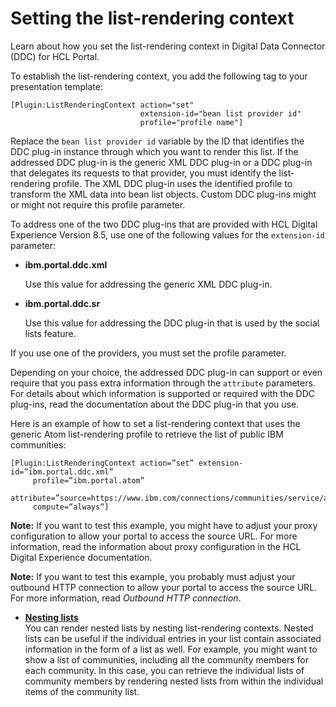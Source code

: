 # Setting the list-rendering context


Learn about how you set the list-rendering context in Digital Data Connector \(DDC\) for HCL Portal.

To establish the list-rendering context, you add the following tag to your presentation template:

```
[Plugin:ListRenderingContext action="set" 
                             extension-id="bean list provider id" 
                             profile="profile name"]
```

Replace the `bean list provider id` variable by the ID that identifies the DDC plug-in instance through which you want to render this list. If the addressed DDC plug-in is the generic XML DDC plug-in or a DDC plug-in that delegates its requests to that provider, you must identify the list-rendering profile. The XML DDC plug-in uses the identified profile to transform the XML data into bean list objects. Custom DDC plug-ins might or might not require this profile parameter.

To address one of the two DDC plug-ins that are provided with HCL Digital Experience Version 8.5, use one of the following values for the `extension-id` parameter:

-   **ibm.portal.ddc.xml**

    Use this value for addressing the generic XML DDC plug-in.

-   **ibm.portal.ddc.sr**

    Use this value for addressing the DDC plug-in that is used by the social lists feature.


If you use one of the providers, you must set the profile parameter.

Depending on your choice, the addressed DDC plug-in can support or even require that you pass extra information through the `attribute` parameters. For details about which information is supported or required with the DDC plug-ins, read the documentation about the DDC plug-in that you use.

Here is an example of how to set a list-rendering context that uses the generic Atom list-rendering profile to retrieve the list of public IBM communities:

```
[Plugin:ListRenderingContext action=”set” extension-id=”ibm.portal.ddc.xml” 
     profile=”ibm.portal.atom” 
     attribute=”source=https://www.ibm.com/connections/communities/service/atom/catalog/public” 
     compute=“always“]

```

**Note:** If you want to test this example, you might have to adjust your proxy configuration to allow your portal to access the source URL. For more information, read the information about proxy configuration in the HCL Digital Experience documentation.

**Note:** If you want to test this example, you probably must adjust your outbound HTTP connection to allow your portal to access the source URL. For more information, read *Outbound HTTP connection*.

-   **[Nesting lists](plrf_nest_list_rendr_context.md)**  
You can render nested lists by nesting list-rendering contexts. Nested lists can be useful if the individual entries in your list contain associated information in the form of a list as well. For example, you might want to show a list of communities, including all the community members for each community. In this case, you can retrieve the individual lists of community members by rendering nested lists from within the individual items of the community list.

